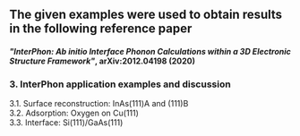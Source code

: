 ## The given examples were used to obtain results in the following reference paper ##
#### *"InterPhon: Ab initio Interface Phonon Calculations within a 3D Electronic Structure Framework"*, arXiv:2012.04198 (2020) ####

### 3. InterPhon application examples and discussion ###
3.1. Surface reconstruction: InAs(111)A and (111)B  
3.2. Adsorption: Oxygen on Cu(111)  
3.3. Interface: Si(111)/GaAs(111)  
